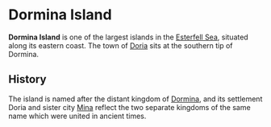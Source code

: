 # Dormina Island

**Dormina Island** is one of the largest islands in the [Esterfell Sea](index.md), situated along its eastern coast. The town of [Doria](../../../../ch-2-people-of-mote/societies/esterfell-accord/doria.md) sits at the southern tip of Dormina.

## History

The island is named after the distant kingdom of [Dormina](../../../other-lands-of-mote.md#dormina), and its settlement Doria and sister city [Mina](../../../../ch-2-people-of-mote/societies/esterfell-accord/mina.md) reflect the two separate kingdoms of the same name which were united in ancient times.
